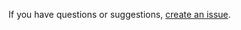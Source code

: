 If you have questions or suggestions, [create an issue](https://github.com/userpixel/micromustache/issues/new).
